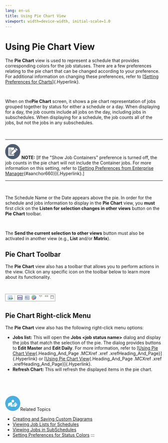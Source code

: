 ```yaml
---
lang: en-us
title: Using Pie Chart View
viewport: width=device-width, initial-scale=1.0
---
```


# Using Pie Chart View

The **Pie Chart** view is used to represent a schedule that provides
corresponding colors for the job statuses. There are a few preferences
relating to the pie chart that can be changed according to your
preference. For additional information on changing these preferences,
refer to [[Setting Preferences for Charts](Preferences-for-Charts.md)]{.Hyperlink}.

 

When on the**Pie Chart** screen, it shows a pie chart representation of
jobs grouped together by status for either a schedule or a day. When
displaying for a day, the job counts include all jobs on the day,
including jobs in subschedules. When displaying for a schedule, the job
counts all of the jobs, but not the jobs in any subschedules.

 

  -------------------------------------------------------------------------------------------------------------------------------- -------------------------------------------------------------------------------------------------------------------------------------------------------------------------------------------------------------------------------------------------------------------------------------------------------------
  ![White pencil/paper icon on gray circular background](../../../Resources/Images/note-icon(48x48).png "Note icon")   **NOTE:** [If the \"Show Job Containers\" preference is turned off, the job counts in the pie chart will not include the Container jobs. For more information on this setting, refer to [[Setting Preferences from Enterprise Manager](Preferences-from-EM.md){#aanchor660}]{.Hyperlink}.]
  -------------------------------------------------------------------------------------------------------------------------------- -------------------------------------------------------------------------------------------------------------------------------------------------------------------------------------------------------------------------------------------------------------------------------------------------------------

 

The Schedule Name or the Date appears above the pie. In order for the
schedule and jobs information to display in the **Pie Chart** view, you
**must** first click on the **Listen for selection changes in other
views** button on the **Pie Chart** toolbar.

 

The **Send the current selection to other views** button must also be
activated in another view (e.g., **List** and/or **Matrix**).

## Pie Chart Toolbar

The **Pie Chart** view also has a toolbar that allows you to perform
actions in the view. Click on any specific icon on the toolbar below to
learn more about its functionality.

 

![Pie Chart toolbar](../../../Resources/Images/EM/EMpiecharttoolbar.png "Pie Chart toolbar")

## Pie Chart Right-click Menu

The **Pie Chart** view also has the following right-click menu options:

-   **Jobs list:** This will open the **Jobs \<job status name\>**
    dialog and display the jobs that match the selection of the pie. The
    dialog provides buttons to **Edit Master** and **Edit Daily**. For
    more information, refer to [[Using Pie Chart     View](#chapter_3_-_operation_4154347757_1331583){.Heading_And_Page
    .MCXref .xref .xrefHeading_And_Page}]{.Hyperlink} or [[Using Pie     Chart
    View](#chapter_3_-_operation_4154347757_1237378){.Heading_And_Page
    .MCXref .xref .xrefHeading_And_Page}]{.Hyperlink}.
-   **Refresh Chart:** This will refresh the displayed items in the pie
    chart.

 

 

![White \"person reading\" icon on blue circular background](../../../Resources/Images/moreinfo-icon(48x48).png "More Info icon")Related
Topics

-   [Creating and Saving Custom     Diagrams](Creating-Custom-Diagrams(Pie).md)
-   [Viewing Job Lists for     Schedules](Viewing-Job-Lists-for-Schedules(Pie).md)
-   [Viewing Jobs in     SubSchedules](Viewing-Job-Lists-for-Schedules(Pie).md#View_Jobs_in_a_SubSchedule)
-   [Setting Preferences for Status     Colors](Preferences-for-Status-Colors.md)
:::

 

